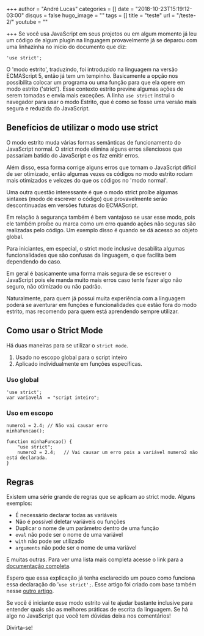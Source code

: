 +++
author = "André Lucas"
categories = []
date = "2018-10-23T15:19:12-03:00"
disqus = false
hugo_image = ""
tags = []
title = "teste"
url = "/teste-2/"
youtube = ""

+++
Se você usa JavaScript em seus projetos ou em algum momento já leu um código de algum plugin na linguagem provavelmente já se deparou com uma linhazinha no início do documento que diz:

`'use strict';`

O 'modo estrito', traduzindo, foi introduzido na linguagem na versão ECMAScript 5, então já tem um tempinho. Basicamente a opção nos possibilita colocar um programa ou uma função para que ela opere em modo estrito ('strict'). Esse contexto estrito previne algumas ações de serem tomadas e envia mais exceções. A linha `use strict` instrui o navegador para usar o modo Estrito, que é como se fosse uma versão mais segura e reduzida do JavaScript.

## Benefícios de utilizar o modo use strict

O modo estrito muda várias formas semânticas de funcionamento do JavaScript normal. O strict mode elimina alguns erros silenciosos que passariam batido do JavaScript e os faz emitir erros.

Além disso, essa forma corrige alguns erros que tornam o JavaScript difícil de ser otimizado, então algumas vezes os códigos no modo estrito rodam mais otimizados e velozes do que os códigos no 'modo normal'.

Uma outra questão interessante é que o modo strict proíbe algumas sintaxes (modo de escrever o código) que provavelmente serão descontinuadas em versões futuras do ECMAScript.

Em relação à segurança também é bem vantajoso se usar esse modo, pois ele também proíbe ou marca como um erro quando ações não seguras são realizadas pelo código. Um exemplo disso é quando se dá acesso ao objeto global.

Para iniciantes, em especial, o strict mode inclusive desabilita algumas funcionalidades que são confusas da linguagem, o que facilita bem dependendo do caso.

Em geral é basicamente uma forma mais segura de se escrever o JavaScript pois ele manda muito mais erros caso tente fazer algo não seguro, não otimizado ou não padrão.

Naturalmente, para quem já possui muita experiência com a linguagem poderá se aventurar em funções e funcionalidades que estão fora do modo estrito, mas recomendo para quem está aprendendo sempre utilizar.

## Como usar o Strict Mode

Há duas maneiras para se utilizar o `strict mode`.

1. Usado no escopo global para o script inteiro
2. Aplicado individualmente em funções específicas.

### Uso global
```
'use strict';
var variavelA  = "script inteiro";
```
### Uso em escopo
```
numero1 = 2.4; // Não vai causar erro
minhaFuncao();

function minhaFuncao() {
    "use strict";
    numero2 = 2.4;   // Vai causar um erro pois a variável numero2 não está declarada.
}
```
## Regras

Existem uma série grande de regras que se aplicam ao strict mode. Alguns exemplos:

* É necessário declarar todas as variáveis
* Não é possível deletar variáveis ou funções
* Duplicar o nome de um parâmetro dentro de uma função
* `eval` não pode ser o nome de uma variável
* `with` não pode ser utilizado
* `arguments` não pode ser o nome de uma variável

E muitas outras. Para ver uma lista mais completa acesse o link para a [documentação completa](https://www.w3schools.com/js/js_strict.asp).

Espero que essa explicação já tenha esclarecido um pouco como funciona essa declaração do '`use strict';`. Esse artigo foi criado com base também nesse [outro artigo](https://www.geeksforgeeks.org/strict-mode-javascript/).

Se você é iniciante esse modo estrito vai te ajudar bastante inclusive para entender quais são as melhores práticas de escrita da linguagem. Se há algo no JavaScript que você tem dúvidas deixa nos comentários!

Divirta-se!